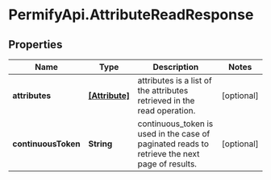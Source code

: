 # PermifyApi.AttributeReadResponse

## Properties

Name | Type | Description | Notes
------------ | ------------- | ------------- | -------------
**attributes** | [**[Attribute]**](Attribute.md) | attributes is a list of the attributes retrieved in the read operation. | [optional] 
**continuousToken** | **String** | continuous_token is used in the case of paginated reads to retrieve the next page of results. | [optional] 


